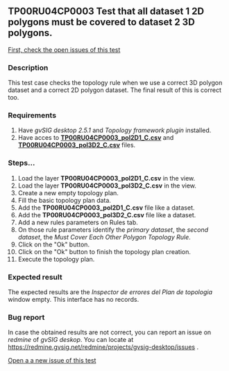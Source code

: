 ## TP00RU04CP0003 Test that all dataset 1 2D polygons must be covered to dataset 2 3D polygons.

[First, check the open issues of this test](https://redmine.gvsig.net/redmine/projects/gvsig-desktop/issues?utf8=%E2%9C%93&set_filter=1&f%5B%5D=status_id&op%5Bstatus_id%5D=o&f%5B%5D=subject&op%5Bsubject%5D=%7E&v%5Bsubject%5D%5B%5D=TP00RU04CP0003&f%5B%5D=&c%5B%5D=tracker&c%5B%5D=status&c%5B%5D=priority&c%5B%5D=subject&c%5B%5D=assigned_to&c%5B%5D=updated_on&group_by=)

### Description

This test case checks the topology rule when we use a correct 3D polygon dataset and a correct 2D polygon dataset. The final result of this is correct too.

### Requirements

1. Have *gvSIG desktop 2.5.1* and *Topology framework plugin* installed.
2. Have acces to [**TP00RU04CP0003_pol2D1_C.csv**]() and [**TP00RU04CP0003_pol3D2_C.csv**]() files.

### Steps...

1. Load the layer **TP00RU04CP0003_pol2D1_C.csv** in the view.
2. Load the layer **TP00RU04CP0003_pol3D2_C.csv** in the view.
3. Create a new empty topology plan.
4. Fill the basic topology plan data.
5. Add the **TP00RU04CP0003_pol2D1_C.csv** file like a dataset.
6. Add the **TP00RU04CP0003_pol3D2_C.csv** file like a dataset.
7. Add a new rules parameters on Rules tab.
8. On those rule parameters identify the *primary dataset*, the *second dataset*, the *Must Cover Each Other Polygon Topology Rule*. 
9. Click on the "Ok" button.
10. Click on the "Ok" button to finish the topology plan creation.
11. Execute the topology plan.

### Expected result

The expected results are the *Inspector de errores del Plan de topologia* window empty. This interface has no records.


### Bug report


In case the obtained results are not correct, you can report an issue on *redmine* of *gvSIG deskop*. You can locate at
https://redmine.gvsig.net/redmine/projects/gvsig-desktop/issues .

[Open a a new issue of this test](https://redmine.gvsig.net/redmine/projects/gvsig-desktop/issues/new?issue[subject]=TP00RU04CP0003+Test+that+all+dataset+1+2D+polygons+must+be+covered+to+dataset+2+3D+polygons)
